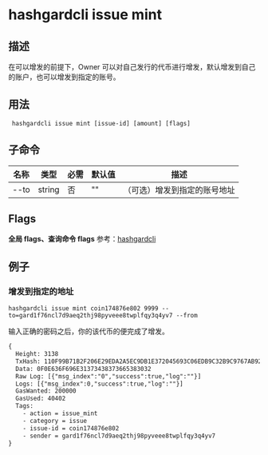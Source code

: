 # hashgardcli issue mint

## 描述
在可以增发的前提下，Owner 可以对自己发行的代币进行增发，默认增发到自己的账户，也可以增发到指定的账号。

## 用法
```shell
 hashgardcli issue mint [issue-id] [amount] [flags]
```
## 子命令
| 名称                | 类型     | 必需                 | 默认值                      | 描述                |
| -----------------  | -------------------------- | ----------------- | --------------- | ------------------ |
| --to                  | string | 否 | "" | （可选）增发到指定的账号地址                   |

## Flags

 **全局 flags、查询命令 flags** 参考：[hashgardcli](../README.md)

## 例子

### 增发到指定的地址
```shell
hashgardcli issue mint coin174876e802 9999 --to=gard1f76ncl7d9aeq2thj98pyveee8twplfqy3q4yv7 --from
```
输入正确的密码之后，你的该代币的便完成了增发。
```txt
{
  Height: 3138
  TxHash: 110F99B71B2F206E29EDA2A5EC9DB1E372045693C06EDB9C32B9C9767AB92F93
  Data: 0F0E636F696E31373438373665383032
  Raw Log: [{"msg_index":"0","success":true,"log":""}]
  Logs: [{"msg_index":0,"success":true,"log":""}]
  GasWanted: 200000
  GasUsed: 40402
  Tags:
    - action = issue_mint
    - category = issue
    - issue-id = coin174876e802
    - sender = gard1f76ncl7d9aeq2thj98pyveee8twplfqy3q4yv7
}
```

